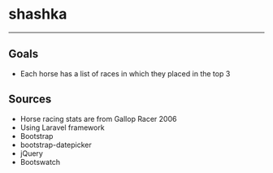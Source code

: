 # shashka
---
## Goals
* Each horse has a list of races in which they placed in the top 3

## Sources
* Horse racing stats are from Gallop Racer 2006
* Using Laravel framework
* Bootstrap
* bootstrap-datepicker
* jQuery
* Bootswatch
